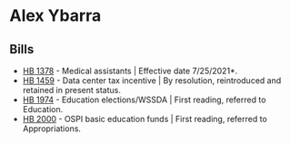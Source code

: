# Alex Ybarra
## Bills
* [HB 1378](/bill/2021-22/hb/1378/) - Medical assistants | Effective date 7/25/2021*.
* [HB 1459](/bill/2021-22/hb/1459/) - Data center tax incentive | By resolution, reintroduced and retained in present status.
* [HB 1974](/bill/2021-22/hb/1974/) - Education elections/WSSDA | First reading, referred to Education.
* [HB 2000](/bill/2021-22/hb/2000/) - OSPI basic education funds | First reading, referred to Appropriations.
